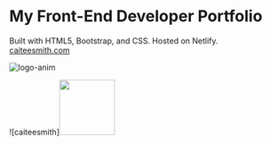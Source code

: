# My Front-End Developer Portfolio
Built with HTML5, Bootstrap, and CSS. Hosted on Netlify.<br>
[caiteesmith.com](caiteesmith.com)

![logo-anim](https://user-images.githubusercontent.com/7319667/223213704-dfd189d9-fbca-4e4b-91e6-8612abe6c69f.svg)

![caiteesmith]<img src="https://user-images.githubusercontent.com/7319667/223213448-bc4d20c2-de08-49b0-b26a-0a88387a7bdd.png" width="100">
